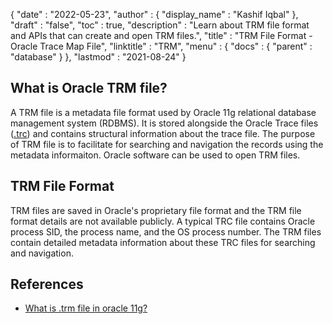{
  "date" : "2022-05-23",
  "author" : {
    "display_name" : "Kashif Iqbal"
  },
  "draft" : "false",
  "toc" : true,
  "description" : "Learn about TRM file format and APIs that can create and open TRM files.",
  "title" : "TRM File Format - Oracle Trace Map File",
  "linktitle" : "TRM",
  "menu" : {
    "docs" : {
      "parent" : "database"
    }
  },
  "lastmod" : "2021-08-24"
}

## What is Oracle TRM file?

A TRM file is a metadata file format used by Oracle 11g relational database management system (RDBMS). It is stored alongside the Oracle Trace files ([.trc](/database/trc/)) and contains structural information about the trace file. The purpose of TRM file is to facilitate for searching and navigation the records using the metadata informaiton. Oracle software can be used to open TRM files.

## TRM File Format

TRM files are saved in Oracle's proprietary file format and the TRM file format details are not available publicly. A typical TRC file contains Oracle process SID, the process name, and the OS process number. The TRM files contain detailed metadata information about these TRC files for searching and navigation.

## References ##

* [What is .trm file in oracle 11g?](https://forums.oracle.com/ords/apexds/post/what-is-trm-file-in-oracle-11g-0659)

